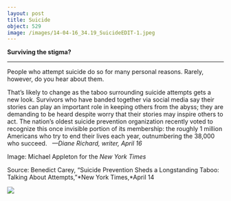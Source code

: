 ```yaml
---
layout: post
title: Suicide
object: 529
image: /images/14-04-16_34.19_SuicideEDIT-1.jpeg
---
```

**Surviving the stigma?**

****

People who attempt suicide do so for many personal reasons. Rarely, however, do you hear about them.

That’s likely to change as the taboo surrounding suicide attempts gets a new look. Survivors who have banded together via social media say their stories can play an important role in keeping others from the abyss; they are demanding to be heard despite worry that their stories may inspire others to act. The nation’s oldest suicide prevention organization recently voted to recognize this once invisible portion of its membership: the roughly 1 million Americans who try to end their lives each year, outnumbering the 38,000 who succeed.   *—Diane Richard, writer, April 16*

Image: Michael Appleton for the *New York Times*

Source: Benedict Carey, “Suicide Prevention Sheds a Longstanding Taboo: Talking About Attempts,”*New York Times,*April 14

![]({{siteurl.base}}/images/14-04-16_34.19_SuicideEDIT-1.jpeg)
